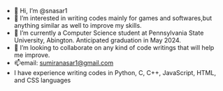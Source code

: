 - 👋 Hi, I’m @snasar1
- 👀 I’m interested in writing codes mainly for games and softwares,but anything similar as well to improve my skills.
- 🌱 I’m currently a Computer Science student at Pennsylvania State University, Abington. Anticipated graduation in May 2024.
- 💞️ I’m looking to collaborate on any kind of code writings that will help me improve.
- 📫email: sumiranasar1@gmail.com
- I have experience writing codes in Python, C, C++, JavaScript, HTML, and CSS languages

<!---
snasar1/snasar1 is a ✨ special ✨ repository because its `README.md` (this file) appears on your GitHub profile.
You can click the Preview link to take a look at your changes.
--->
